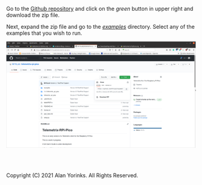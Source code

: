 Go to the [Github repository](https://github.com/MrYsLab/telemetrix-rpi-pico) 
and click on the _green_ button in upper right and 
download the zip file.

Next, expand the zip file and go to the [_examples_](https://github.com/MrYsLab/telemetrix-rpi-pico/tree/master/examples) 
directory. Select any of the examples that you wish to 
run. 


![](./images/examples.png)

<br>
<br>

Copyright (C) 2021 Alan Yorinks. All Rights Reserved.